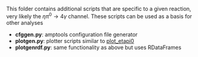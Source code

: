 This folder contains additional scripts that are specific to a given reaction, very likely the $\eta\pi^0\rightarrow4\gamma$ channel. These scripts can be used as a basis for other analyses
- **cfggen.py**: amptools configuration file generator
- **plotgen.py**: plotter scripts similar to [plot_etapi0](https://github.com/JeffersonLab/halld_sim/tree/master/src/programs/AmplitudeAnalysis/plot_etapi0)
- **plotgenrdf.py**: same functionality as above but uses RDataFrames
